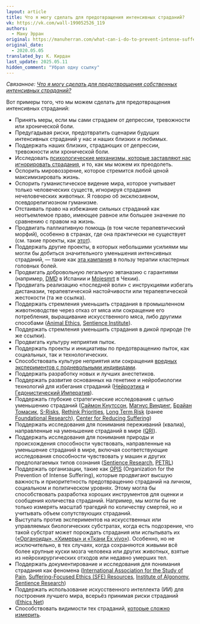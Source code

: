 ```yaml
---
layout: article
title: Что я могу сделать для предотвращения интенсивных страданий?
vk: https://vk.com/wall-199052526_119
authors:
  - Ману Эрран
original: https://manuherran.com/what-can-i-do-to-prevent-intense-suffering/
original_date:
  - 2020.05.05
translated_by: К. Кирдан
last_update: 2025.05.11
hidden_comment: "Убрал одну ссылку"
---
```

_Связанное: [Что я могу сделать для предотвращения собственных интенсивных страданий?](manu-herran-what-can-i-do-to-prevent-my-own-intense-suffering.html)_

Вот примеры того, что мы можем сделать для предотвращения интенсивных страданий:

- Принять меры, если мы сами страдаем от депрессии, тревожности или хронической боли.
- Предугадывая риски, предотвратить сценарии будущих интенсивных страданий у нас и наших близких и любимых.
- Поддержать наших близких, страдающих от депрессии, тревожности или хронической боли.
- Исследовать [психологические механизмы, которые заставляют нас игнорировать страдания](https://manuherran.com/psychological-biases-that-impede-the-success-in-the-reducing-intense-suffering-movement/), и то, как мы можем их преодолеть.
- Оспорить мировоззрение, которое стремится любой ценой максимизировать жизнь.
- Оспорить гуманистическое видение мира, которое учитывает только человеческих существ, игнорируя страдания нечеловеческих животных. Я говорю об эксклюзивном, псевдорелигиозном гуманизме.
- Отстаивать право на избежание сильных страданий как неотъемлемое право, имеющее равное или большее значение по сравнению с правом на жизнь.
- Продвигать паллиативную помощь (в том числе терапевтический морфий), особенно в странах, где она практически не существует (см. такие проекты, как [этот](https://www.preventsuffering.org/pain)).
- Поддержать другие проекты, в которых небольшими усилиями мы могли бы добиться значительного уменьшения интенсивных страданий, — такие как [эта кампания](https://www.preventsuffering.org/cluster-headaches/) в пользу терапии кластерных головных болей.
- Продвигать добровольную легальную эвтаназию с гарантиями (например, [DMD](https://derechoamorir.org/) в Испании и [Mojesmrt](https://mojesmrt.cz/) в Чехии).
- Продвигать реализацию «последней воли» с инструкциями избегать дистаназии, терапевтической настойчивости или терапевтической жестокости (та же ссылка).
- Поддержать стремления уменьшить страдания в промышленном животноводстве через отказ от мяса или сокращение его потребления, выращивание искусственного мяса, либо другими способами ([Animal Ethics](https://www.animal-ethics.org/), [Sentience Institute](https://www.sentienceinstitute.org/)).
- Поддержать стремления уменьшить страдания в дикой природе (те же ссылки).
- Продвигать культуру неприятия пыток.
- Поддержать проекты и инициативы по предотвращению пыток, как социальных, так и технологических.
- Способствовать культуре неприятия или сокращения [вредных экспериментов с подневольными индивидами](https://manuherran.com/on-animal-experimentation/).
- Поддержать разработку новых и лучших анестетиков.
- Поддержать развитие основанных на генетике и нейробиологии технологий для избегания страданий ([Нейроэтика](https://neuroethics.com/) и [Гедонистический Императив](https://www.hedweb.com/)).
- Поддержать глубокие стратегические исследования с целью уменьшению страданий ([Саймон Кнутссон](http://www.simonknutsson.com/), [Магнус Виндинг](https://magnusvinding.com/), [Брайан Томасик](https://reducing-suffering.org/), [S-Risks](https://s-risks.org/), [Rethink Priorities](https://www.rethinkpriorities.org/), [Long Term Risk](https://longtermrisk.org/) (ранее [Foundational Research](https://foundational-research.org/)), [Center for Reducing Suffering](https://centerforreducingsuffering.org/))
- Поддержать исследования для понимания переживаний (квалиа), направленные на уменьшение страданий в мире ([QRI](https://www.qualiaresearchinstitute.org/)).
- Поддержать исследования для понимания природы и происхождения способности чувствовать, направленные на уменьшение страданий в мире, включая соответствующие исследования способности чувствовать у машин и других предполагаемых типов сознания ([Sentience Research](http://sentience-research.org/), [PETRL](http://petrl.org/))
- Поддержать организации, такие как [OPIS](https://www.preventsuffering.org/) (Organization for the Prevention of Intense Suffering), которые продвигают высшую важность и приоритетность предотвращению страданий на личном, социальном и политическом уровнях. Этому могла бы способствовать разработка хороших инструментов для оценки и сообщения количества страданий. Например, мы могли бы не только измерять масштаб трагедий по количеству смертей, но и учитывать объем сопутствующих страданий.
- Выступать против экспериментов на искусственных или управляемых биологических субстратах, когда есть подозрение, что такой субстрат может порождать страдания или испытывать их ([«Органоиды», «Химеры» и «Ткани Ex vivo»](https://manuherran.com/types-of-suffering-based-on-their-uncertainty/)). Особенно, но не исключительно, в тех случаях, когда сохраняются живыми всё более крупные куски мозга человека или других животных, взятые из нейрохирургических отходов или недавно умерших тел.
- Поддержать документирование и исследования для понимания страдания как феномена ([International Association for the Study of Pain](https://www.iasp-pain.org/), [Suffering-Focused Ethics (SFE) Resources](https://suffering-focused-ethics.surge.sh/), [Institute of Algonomy](https://docs.google.com/document/d/1cyDnDBxQKarKjeug2YJTv7XNTlVY-v9sQL45-Q2BFac/), [Sentience Research](https://sentience-research.org/))
- Поддержать использование искусственного интеллекта (ИИ) для построения лучшего мира, всерьёз принимая риски страданий ([Ethics Net](https://www.ethicsnet.org/))
- Способствовать видимости тех страданий, [которые сложно измерить](https://manuherran.com/types-of-suffering-based-on-their-uncertainty/).
